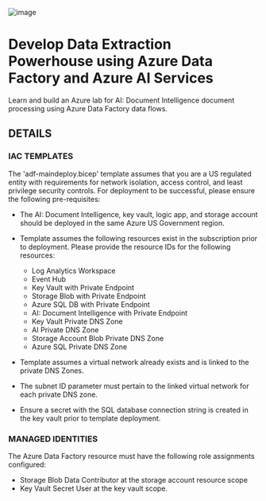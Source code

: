 ![image](https://github.com/xavi0ne/AI-integration-in-ADF/assets/102357915/3b93b1c2-10ce-4716-a190-2de3d09e3834)


# Develop Data Extraction Powerhouse using Azure Data Factory and Azure AI Services

Learn and build an Azure lab for AI: Document Intelligence document processing using Azure Data Factory data flows.  

## DETAILS

### IAC TEMPLATES

The 'adf-maindeploy.bicep' template assumes that you are a US regulated entity with requirements for network isolation, access control, and least privilege security controls. For deployment to be successful, please ensure the following pre-requisites:

  + The AI: Document Intelligence, key vault, logic app, and storage account should be deployed in the same Azure US Government region.
  + Template assumes the following resources exist in the subscription prior to deployment. Please provide the resource IDs for the following resources:
    + Log Analytics Workspace
    + Event Hub
    + Key Vault with Private Endpoint
    + Storage Blob with Private Endpoint
    + Azure SQL DB with Private Endpoint
    + AI: Document Intelligence with Private Endpoint
    + Key Vault Private DNS Zone
    + AI Private DNS Zone
    + Storage Account Blob Private DNS Zone
    + Azure SQL Private DNS Zone  

  + Template assumes a virtual network already exists and is linked to the private DNS Zones.
  + The subnet ID parameter must pertain to the linked virtual network for each private DNS zone.
  + Ensure a secret with the SQL database connection string is created in the key vault prior to template deployment. 

### MANAGED IDENTITIES

The Azure Data Factory resource must have the following role assignments configured:
  + Storage Blob Data Contributor at the storage account resource scope
  + Key Vault Secret User at the key vault scope. 
